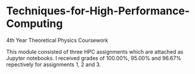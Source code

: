 # Techniques-for-High-Performance-Computing
4th Year Theoretical Physics Coursework

This module consisted of three HPC assignments which are attached as Jupyter notebooks. I received grades of 100.00%, 95.00% and 96.67% repectively for assignments 1, 2 and 3.
